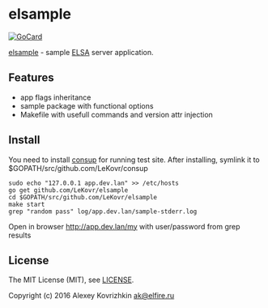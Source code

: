 
elsample
========

[![GoCard][1]][2]

[1]: https://goreportcard.com/badge/LeKovr/elsample
[2]: https://goreportcard.com/report/github.com/LeKovr/elsample

[elsample](https://github.com/LeKovr/elsample) - sample [ELSA](https://github.com/LeKovr/elsa) server application.

Features
--------

* app flags inheritance
* sample package with functional options
* Makefile with usefull commands and version attr injection

Install
-------

You need to install [consup](https://github.com/LeKovr/consup) for running test site.
After installing, symlink it to $GOPATH/src/github.com/LeKovr/consup

```
sudo echo "127.0.0.1 app.dev.lan" >> /etc/hosts
go get github.com/LeKovr/elsample
cd $GOPATH/src/github.com/LeKovr/elsample
make start
grep "random pass" log/app.dev.lan/sample-stderr.log
```

Open in browser http://app.dev.lan/my with user/password from grep results

License
-------

The MIT License (MIT), see [LICENSE](LICENSE).

Copyright (c) 2016 Alexey Kovrizhkin ak@elfire.ru

